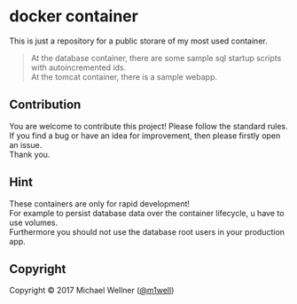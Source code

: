 # docker container

This is just a repository for a public storare of my most used container.<br/>
> At the database container, there are some sample sql startup scripts with autoincremented ids.<br/>
> At the tomcat container, there is a sample webapp.<br/>

## Contribution
You are welcome to contribute this project! Please follow the standard rules.<br/>
If you find a bug or have an idea for improvement, then please firstly open an issue.<br/>
Thank you.<br/>

## Hint
These containers are only for rapid development!<br/>
For example to persist database data over the container lifecycle, u have to use volumes.<br/>
Furthermore you should not use the database root users in your production app.<br/>

## Copyright
Copyright :copyright: 2017 Michael Wellner ([@m1well](http://www.twitter.m1well.de))<br/>
